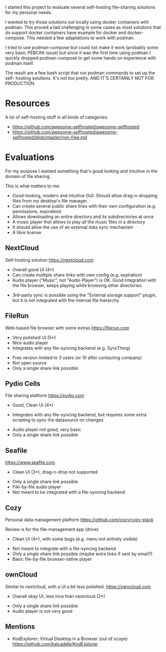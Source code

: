 
I started this project to evaluate several self-hosting file-sharing solutions
for my personal needs.

I wanted to try those solutions out locally using docker containers with podman.
This proved a tad challenging in some cases as most solutions that do support
docker containers have example for docker and docker-compose. This needed a few
adaptations to work with podman.

I tried to use podman-compose but could not make it work (probably some very
basic PEBCAK issue) but since it was the first time using podman I quickly
dropped podman-compose to get some hands on experience with podman itself.

The result are a few bash script that run podman commands to set up the self-
hosting solutions. It's not too pretty. AND IT'S CERTAINLY NOT FOR PRODUCTION.


# Resources

A lot of self-hosting stuff in all kinds of categories:
* https://github.com/awesome-selfhosted/awesome-selfhosted
* https://github.com/awesome-selfhosted/awesome-selfhosted/blob/master/non-free.md


# Evaluations

For my purpose I wanted something that's good looking and intuitive in the
domain of file sharing.

This is what matters to me:

* Good-looking, modern and intuitive GUI. Should allow drag-n-dropping files
  from my desktop's file manager.
* Can create several public share links with their own configuration (e.g.
  permissions, expiration)
* Allows downloading an entire directory and its subdirectories at once
* A music player that allows to play all the music files in a directory
* It should allow the use of an external data sync mechanism
* A libre license


## NextCloud

Self-hosting solution
https://nextcloud.com

+ Overall good UI (4*)
+ Can create multiple share links with own config (e.g. expiration)
+ Audio player ("Music", not "Audio Player") is OK. Good integration with the
  file browser, keeps playing while browsing other directories.
* 3rd-party sync is possible using the "External storage support" plugin, but it
  is not integrated with the internal file hierarchy.

## FileRun

Web-based file browser with some extras
https://filerun.com

+ Very polished UI (5*)
+ Nice audio player
+ Integrates with any file-syncing backend (e.g. SyncThing)
- Free version limited to 3 users (or 10 after contacting company)
- Not open source
- Only a single share link possible

## Pydio Cells

File sharing platform
https://pydio.com

+ Good, Clean UI (4*)
* Integrates with any file-syncing backend, but requires some extra scripting
  to sync the datasource on changes
- Audio player not good, very basic
- Only a single share link possible

## Seafile

https://www.seafile.com

* Clean UI (3*), drag-n-drop not supported
- Only a single share link possible
- File-by-file audio player
- Not meant to be integrated with a file-syncing backend

## Cozy

Personal data management platform
https://github.com/cozy/cozy-stack

Review is for the file-management app (drive)

+ Clean UI (4*), with some bugs (e.g. menu not entirely visible)
- Not meant to integrate with a file-syncing backend
- Only a single share link possible (maybe extra links if sent by email?)
- Basic file-by-file browser-native player

## ownCloud

Similar to nextcloud, with a UI a bit less polished.
https://owncloud.com

* Overall okay UI, less nice than nextcloud (2*)
- Only a single share link possible
- Audio player is not very good

## Mentions

* KodExplorer: Virtual Desktop in a Browser (out of scope)
  https://github.com/kalcaddle/KodExplorer